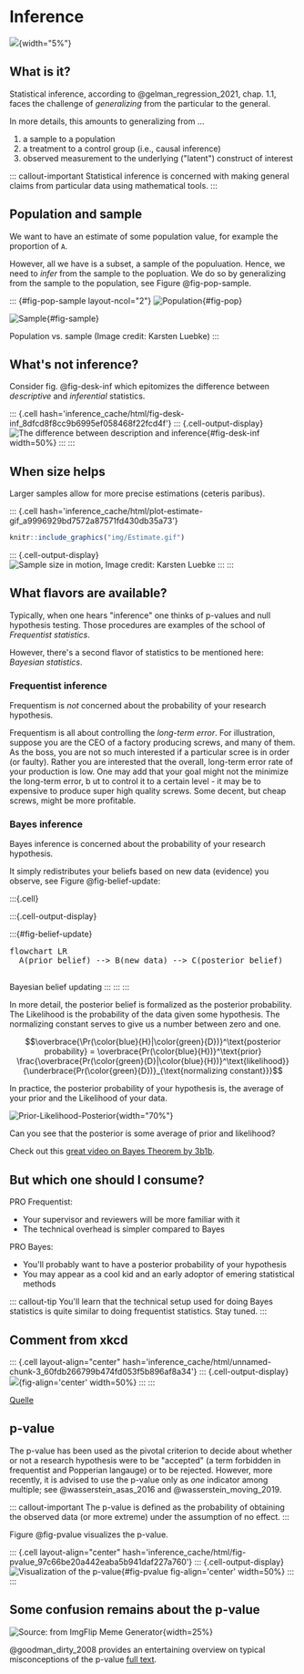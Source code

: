 # Inference





![](img/stern.png){width="5%"}

## What is it?

Statistical inference, according to @gelman_regression_2021, chap. 1.1, faces the challenge of *generalizing* from the particular to the general.

In more details, this amounts to generalizing from ...

1.  a sample to a population
2.  a treatment to a control group (i.e., causal inference)
3.  observed measurement to the underlying ("latent") construct of interest

::: callout-important
Statistical inference is concerned with making general claims from particular data using mathematical tools.
:::

## Population and sample

We want to have an estimate of some population value, for example the proportion of `A`.

However, all we have is a subset, a sample of the populuation. Hence, we need to *infer* from the sample to the popluation. We do so by generalizing from the sample to the population, see Figure @fig-pop-sample.

::: {#fig-pop-sample layout-ncol="2"}
![Population](img/pvoll.png){#fig-pop}

![Sample](img/psti.png){#fig-sample}

Population vs. sample (Image credit: Karsten Luebke)
:::

## What's not inference?

Consider fig. @fig-desk-inf which epitomizes the difference between *descriptive* and *inferential* statistics.


::: {.cell hash='inference_cache/html/fig-desk-inf_8dfcd8f8cc9b6995ef058468f22fcd4f'}
::: {.cell-output-display}
![The difference between description and inference](img/desk_vs_inf-crop.png){#fig-desk-inf width=50%}
:::
:::


## When size helps

Larger samples allow for more precise estimations (ceteris paribus).


::: {.cell hash='inference_cache/html/plot-estimate-gif_a9996929bd7572a87571fd430db35a73'}

```{.r .cell-code}
knitr::include_graphics("img/Estimate.gif")
```

::: {.cell-output-display}
![Sample size in motion, Image credit: Karsten Luebke](img/Estimate.gif)
:::
:::



<!-- ![Sample size in motion, Image credit: Karsten Luebke](img/Estimate.gif) -->

## What flavors are available?

Typically, when one hears "inference" one thinks of p-values and null hypothesis testing. Those procedures are examples of the school of *Frequentist statistics*.

However, there's a second flavor of statistics to be mentioned here: *Bayesian statistics*.

### Frequentist inference

Frequentism is *not* concerned about the probability of your research hypothesis.

Frequentism is all about controlling the *long-term error*. For illustration, suppose you are the CEO of a factory producing screws, and many of them. 
As the boss, you are not so much interested if a particular scree is in order (or faulty). 
Rather you are interested that the overall, long-term error rate of your production is low. 
One may add that your goal might not the minimize the long-term error, b
ut to control it to a certain level - it may be to expensive to produce super high quality screws. 
Some decent, but cheap screws, might be more profitable.

### Bayes inference

Bayes inference is concerned about the probability of your research hypothesis.

It simply redistributes your beliefs based on new data (evidence) you observe, 
see Figure @fig-belief-update:



:::{.cell}

:::{.cell-output-display}

:::{#fig-belief-update}

<p >

<pre class="mermaid" data-tooltip-selector="#mermaid-tooltip-1">flowchart LR
  A(prior belief) --&gt; B(new data) --&gt; C(posterior belief)

</pre>

<div id="mermaid-tooltip-1" class="mermaidTooltip"></div>
</p>


Bayesian belief updating
:::
:::
:::



In more detail, the posterior belief is formalized as the posterior probability. The Likelihood is the probability of the data given some hypothesis. 
The normalizing constant serves to give us a number between zero and one.

$$\overbrace{\Pr(\color{blue}{H}|\color{green}{D})}^\text{posterior probability} = \overbrace{Pr(\color{blue}{H})}^\text{prior} \frac{\overbrace{Pr(\color{green}{D}|\color{blue}{H})}^\text{likelihood}}{\underbrace{Pr(\color{green}{D})}_{\text{normalizing constant}}}$$

In practice, the posterior probability of your hypothesis is, 
the average of your prior and the Likelihood of your data.

![Prior-Likelihood-Posterior](img/prior-l-post.png){width="70%"}


Can you see that the posterior is some average of prior and likelihood?


Check out this [great video on Bayes Theorem by 3b1b](https://youtu.be/HZGCoVF3YvM).

## But which one should I consume?

PRO Frequentist:

-   Your supervisor and reviewers will be more familiar with it
-   The technical overhead is simpler compared to Bayes

PRO Bayes:

-   You'll probably want to have a posterior probability of your hypothesis
-   You may appear as a cool kid and an early adoptor of emering statistical methods

::: callout-tip
You'll learn that the technical setup used for doing Bayes statistics is quite similar to doing frequentist statistics. Stay tuned.
:::

## Comment from xkcd


::: {.cell layout-align="center" hash='inference_cache/html/unnamed-chunk-3_60fdb266799b474fd053f5b896af8a34'}
::: {.cell-output-display}
![](img/frequentists_vs_bayesians_2x.png){fig-align='center' width=50%}
:::
:::


[Quelle](https://xkcd.com/1132/)

## p-value

The p-value has been used as the pivotal criterion to decide about whether or not a research hypothesis were to be "accepted" (a term forbidden in frequentist and Popperian langauge) or to be rejected. However, more recently, it is advised to use the p-value only as *one* indicator among multiple; see @wasserstein_asas_2016 and @wasserstein_moving_2019.

::: callout-important
The p-value is defined as the probability of obtaining the observed data (or more extreme) under the assumption of no effect.
:::

Figure @fig-pvalue visualizes the p-value.


::: {.cell layout-align="center" hash='inference_cache/html/fig-pvalue_97c66be20a442eaba5b941daf227a760'}
::: {.cell-output-display}
![Visualization of the p-value](inference_files/figure-html/fig-pvalue-1.png){#fig-pvalue fig-align='center' width=50%}
:::
:::


## Some confusion remains about the p-value

![Source: from ImgFlip Meme Generator](img/6m29tz.jpeg){width=25%}



@goodman_dirty_2008 provides an entertaining overview on typical misconceptions of the p-value [full text](https://www.ohri.ca//newsroom/seminars/SeminarUploads/1829/Suggested%20Reading%20-%20Nov%203,%202014.pdf).
